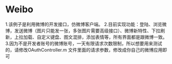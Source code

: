# Weibo
1.该例子是利用微博的开发接口，仿微博客户端。
2.目前实现功能：登陆、浏览微博，发送微博（图片只能发一张，多张图片需要高级接口）、微博新特性、下拉刷新，上拉加载、自定义键盘、图文混排，添加表情等，所有界面都是跟微博一致。
3.因为不是开发者账号的微博账号，一天有限请求次数限制，所以想要用来测试的，请修改OAuthController.m 文件里面的请求参数，修改成你自己的微博应用即可
